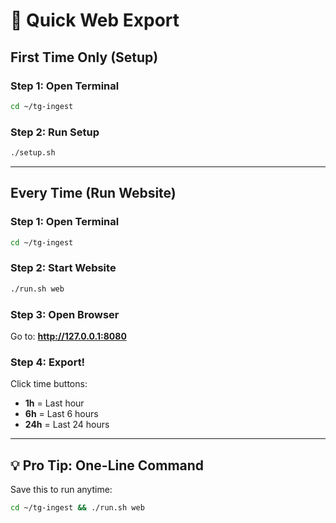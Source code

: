 # 🚀 Quick Web Export

## First Time Only (Setup)

### Step 1: Open Terminal
```bash
cd ~/tg-ingest
```

### Step 2: Run Setup
```bash
./setup.sh
```

---

## Every Time (Run Website)

### Step 1: Open Terminal
```bash
cd ~/tg-ingest
```

### Step 2: Start Website
```bash
./run.sh web
```

### Step 3: Open Browser
Go to: **http://127.0.0.1:8080**

### Step 4: Export!
Click time buttons:
- **1h** = Last hour
- **6h** = Last 6 hours  
- **24h** = Last 24 hours

---

## 💡 Pro Tip: One-Line Command

Save this to run anytime:
```bash
cd ~/tg-ingest && ./run.sh web
```
